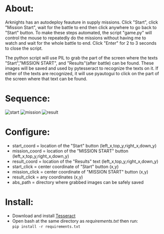 # About:
Arknights has an autodeploy feauture in supply missions. Click "Start", click "Mission Start", wait for the battle to end then click anywhere to go back to "Start" button. To make these steps automated, the script "game.py" will control the mouse to repeatedly do the missions without having me to watch and wait for the whole battle to end. Click "Enter" for 2 to 3 seconds to close the script.

The python script will use PIL to grab the part of the screen where the texts "Start","MISSION START", and "Results"(after battle) can be found. These images will be saved and used by pytesseract to recognize the texts on it. If either of the texts are recognized, it will use pyautogui to click on the part of the screen where that text can be found.

# Sequence:
![start](https://user-images.githubusercontent.com/87559347/131210329-8b7d46a2-577d-45e1-ba59-9e4ec9e0f91f.png)
![mission](https://user-images.githubusercontent.com/87559347/131210333-e40f5317-4fd2-4a37-862c-7095ed347b6d.png)
![result](https://user-images.githubusercontent.com/87559347/131210337-b91b7e92-8e2d-4077-93a3-47ad9fe6702b.png)

# Configure:  
* start_coord = location of the "Start" button (left_x,top_y,right_x,down_y)  
* mission_coord = location of the "MISSION START" button (left_x,top_y,right_x,down_y)  
* result_coord = location of the "Results" text (left_x,top_y,right_x,down_y)  
* start_click = center coordinate of "Start" button (x,y)  
* mission_click = center coordinate of "MISSION START" button (x,y)  
* result_click = any coordinates (x,y)  
* abs_path = directory where grabbed images can be safely saved  

# Install: 
* Download and install [Tesseract](https://github.com/UB-Mannheim/tesseract/wiki)
* Open bash at the same directory as *requirements.txt* then run:  
`pip install -r requirements.txt`
